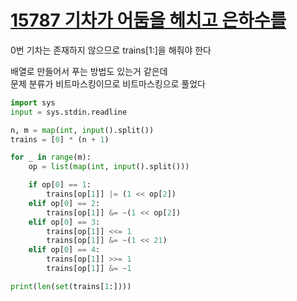# [15787 기차가 어둠을 헤치고 은하수를](https://www.acmicpc.net/problem/15787)

0번 기차는 존재하지 않으므로 trains[1:]을 해줘야 한다

배열로 만들어서 푸는 방법도 있는거 같은데  
문제 분류가 비트마스킹이므로 비트마스킹으로 풀었다

```python
import sys
input = sys.stdin.readline

n, m = map(int, input().split())
trains = [0] * (n + 1)

for _ in range(m):
    op = list(map(int, input().split()))

    if op[0] == 1:
        trains[op[1]] |= (1 << op[2])
    elif op[0] == 2:
        trains[op[1]] &= ~(1 << op[2])
    elif op[0] == 3:
        trains[op[1]] <<= 1
        trains[op[1]] &= ~(1 << 21)
    elif op[0] == 4:
        trains[op[1]] >>= 1
        trains[op[1]] &= ~1

print(len(set(trains[1:])))
```
